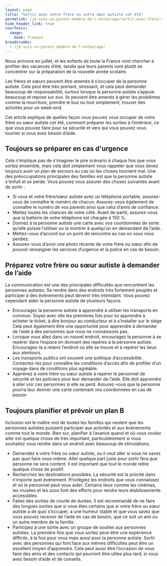 ```yaml
---
layout: page
title: "Sortir avec votre frère ou votre sœur autiste cet été"
permalink: /je-suis-un-parent-membre-de-l-entourage/sortir-avec-frere-soeur-autiste
hide_header_link: true
courtesis:
  image:
    bank: freepik
breadcrumbs:
  - /je-suis-un-parent-membre-de-l-entourage/
---
```




Nous arrivons en juillet, et les enfants de toute la France vont chercher à profiter 
des vacances d’été, tandis que leurs parents vont plutôt se concentrer sur la 
préparation de la nouvelle année scolaire.

Les frères et sœurs peuvent être amenés à s’occuper de la personne autiste. Cela peut 
être très prenant, stressant, et cela peut demander beaucoup de responsabilité,
surtout lorsque la personne autiste s’appuie beaucoup et repose sur eux.
Ils peuvent être 
amenés à gérer les problèmes comme la nourriture, prendre le bus ou tout simplement, 
trouver des activités pour un week-end.

Cet article explique de quelles façon vous pouvez vous occuper de votre frère ou sœur 
autiste cet été, comment préparer les sorties à l’extérieur, ce que vous pouvez faire 
pour sa sécurité et vers qui vous pouvez vous tourner si vous avez besoin d’aide.

## Toujours se préparer en cas d'urgence


Cela n’implique pas de s’imaginer le pire scénario à chaque fois que vous sortez 
ensemble, mais cela doit simplement vous rappeler que vous devez toujours avoir un plan 
de secours 
au cas où les choses tournent mal. Une des préoccupations principales des familles est 
que la personne autiste s'enfuit et se perde. Vous pouvez vous assurer des choses 
suivantes avant de sortir&nbsp;:

  - Si vous et votre frère/sœur autiste avez un téléphone portable, assurez-vous de 
connaître le numéro de chacun. Assurez-vous également de connaître le numéro de vos 
parents ainsi que celui d’amis de confiance.
  - Mettez toutes les chances de votre côté. Avant de partir, assurez-vous que la 
batterie de votre téléphone est chargée à 100&nbsp;%.
  - Donnez à la personne autiste une carte avec vos coordonnées de sorte qu’elle puisse 
l’utiliser ou la montrer à quelqu’un en demandant de l’aide.
  - Mettez-vous d’accord sur un point de rencontre au cas où vous vous perdiez.
  - Assurez-vous d’avoir une photo récente de votre frère ou sœur afin de pouvoir 
renseigner les services d’urgence et la police en cas de besoin.



## Préparez votre frère ou sœur autiste à demander de l’aide

La communication est une des principales difficultés que rencontrent les personnes 
autistes. Se rendre dans des endroits très fortement peuplés et participer à des 
événements peut devenir très intimidant. Vous pouvez cependant aider la personne 
autiste de plusieurs façons.

  - Encouragez la personne autiste à apprendre à utiliser les transports en commun. 
Soyez avec elle les premières fois pour lui apprendre à acheter le ticket, à dire bonjour au 
conducteur et à s’installer sur le siège Cela peut également être une opportunité pour 
apprendre à demander de l’aide à des personnes que nous ne connaissons pas.
  - Lorsque vous allez dans un nouvel endroit, encouragez la personne à se repérer dans 
l’espace en donnant des repères à la personne autiste. Encouragez-là à retenir 
l’endroit où elle se trouve et à repérer les lieux aux alentours.
  - Les transports publics ont souvent une politique d’accessibilité. Contactez-les 
pour connaître les conditions d’accès afin de profiter d’un voyage dans de conditions plus 
agréable.
  - Apprenez à votre frère ou sœur autiste à repérer le personnel de sécurité et les 
policiers pour leur demander de l’aide. Elle doit apprendre à aller voir ces personnes si elle se 
perd. Assurez-vous que la personne pourra leur donner une carte contenant vos 
coordonnées en cas de besoin


## Toujours planifier et prévoir un plan B

Inclusion est le maître mot de toutes les familles qui veulent que les personnes 
autistes puissent participer aux activités et aux événements comme tout le monde. Bien 
sur, planifier à l’avance quand et où vous voulez aller est quelque chose de très 
important, particulièrement si vous souhaitez vous rendre dans un endroit avec beaucoup 
de stimulations.

  - Demandez à votre frère ou sœur autiste, ou il veut aller si vous ne savez pas quoi 
faire vous-même. Aller quelque part juste pour sortir fera que personne ne sera 
content. Il est important que tout le monde retire quelque chose de positif.
  - Recherchez les destinations possibles. La sécurité est la priorité dans n’importe 
quel événement. Privilégiez les endroits que vous connaissez et où le personnel peut vous 
aider. Certains lieux comme les cinémas, les musées et les zoos font des efforts pour 
rendre leurs établissements accessibles.
  - Faites des sorties de courte de durées. Il est recommandé de ne faire des longues 
sorties que si vous êtes certains que si votre frère ou sœur autiste a de quoi 
s’occuper, a une humeur stable et que vous savez que vous pouvez recevoir de l’aide en 
cas de besoin, que ce soit un ami ou un autre membre de la famille.
  - Participez à une sortie avec un groupe de soutien aux personnes autistes. La 
première fois que vous sortez peut-être une expérience difficile, à la fois pour vous 
mais aussi 
pour la personne autiste. Sortir avec des personnes qui font face aux mêmes difficultés 
peut être un excellent moyen d’apprendre. Cela peut aussi être l’occasion de vous faire 
des amis et des contacts qui pourront être utiles plus tard, si vous avez besoin d’aide 
et de conseils.
 



